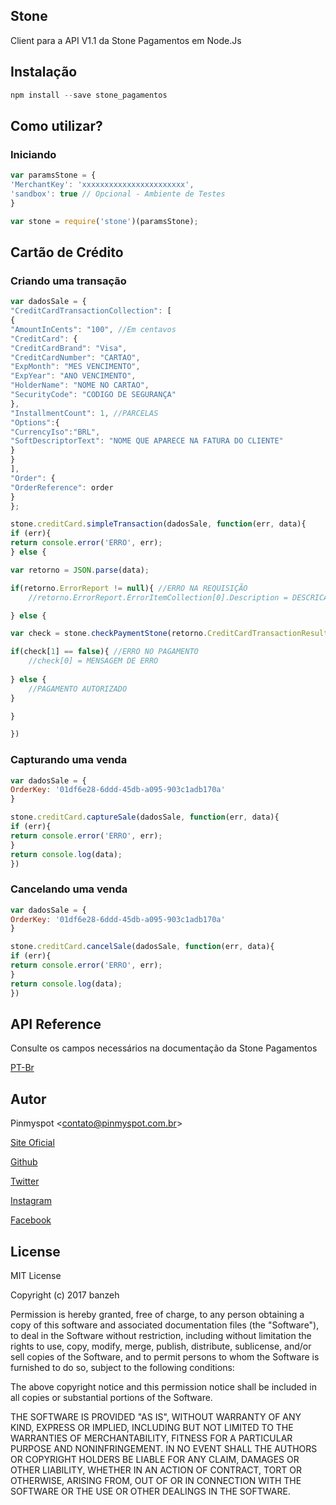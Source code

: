 ## Stone

Client para a API V1.1 da Stone Pagamentos em Node.Js

## Instalação
```js
npm install --save stone_pagamentos
```

## Como utilizar?

### Iniciando
```js
var paramsStone = {
'MerchantKey': 'xxxxxxxxxxxxxxxxxxxxxxx',
'sandbox': true // Opcional - Ambiente de Testes
}

var stone = require('stone')(paramsStone);
```

## Cartão de Crédito

### Criando uma transação
```js
var dadosSale = {
"CreditCardTransactionCollection": [
{
"AmountInCents": "100", //Em centavos
"CreditCard": {
"CreditCardBrand": "Visa",
"CreditCardNumber": "CARTAO",
"ExpMonth": "MES VENCIMENTO",
"ExpYear": "ANO VENCIMENTO",
"HolderName": "NOME NO CARTAO",
"SecurityCode": "CODIGO DE SEGURANÇA"
},
"InstallmentCount": 1, //PARCELAS
"Options":{
"CurrencyIso":"BRL",
"SoftDescriptorText": "NOME QUE APARECE NA FATURA DO CLIENTE"
}
}
],
"Order": {
"OrderReference": order
}
};

stone.creditCard.simpleTransaction(dadosSale, function(err, data){
if (err){
return console.error('ERRO', err);
} else {

var retorno = JSON.parse(data);

if(retorno.ErrorReport != null){ //ERRO NA REQUISIÇÃO
    //retorno.ErrorReport.ErrorItemCollection[0].Description = DESCRICAO DO ERRO

} else {

var check = stone.checkPaymentStone(retorno.CreditCardTransactionResultCollection[0].AcquirerReturnCode);

if(check[1] == false){ //ERRO NO PAGAMENTO
    //check[0] = MENSAGEM DE ERRO
    
} else {
    //PAGAMENTO AUTORIZADO
}

}

})
```

### Capturando uma venda
```js
var dadosSale = {
OrderKey: '01df6e28-6ddd-45db-a095-903c1adb170a'
}

stone.creditCard.captureSale(dadosSale, function(err, data){
if (err){
return console.error('ERRO', err);
}
return console.log(data);
})
```

### Cancelando uma venda
```js
var dadosSale = {
OrderKey: '01df6e28-6ddd-45db-a095-903c1adb170a'
}

stone.creditCard.cancelSale(dadosSale, function(err, data){
if (err){
return console.error('ERRO', err);
}
return console.log(data);
})
```

## API Reference

Consulte os campos necessários na documentação da Stone Pagamentos

[PT-Br](http://gateway.stone.com.br/v1.1/docs)


## Autor

Pinmyspot <[contato@pinmyspot.com.br](mailto:contato@pinmyspot.com.br)>

[Site Oficial](http://pinmyspot.com.br/)

[Github](https://github.com/pinmyspot.com.br)

[Twitter](http://twitter.com/pinmyspot)

[Instagram](http://instagram.com/pinmyspot)

[Facebook](http://facebook.com/pinmyspot)

## License

MIT License

Copyright (c) 2017 banzeh

Permission is hereby granted, free of charge, to any person obtaining a copy
of this software and associated documentation files (the "Software"), to deal
in the Software without restriction, including without limitation the rights
to use, copy, modify, merge, publish, distribute, sublicense, and/or sell
copies of the Software, and to permit persons to whom the Software is
furnished to do so, subject to the following conditions:

The above copyright notice and this permission notice shall be included in all
copies or substantial portions of the Software.

THE SOFTWARE IS PROVIDED "AS IS", WITHOUT WARRANTY OF ANY KIND, EXPRESS OR
IMPLIED, INCLUDING BUT NOT LIMITED TO THE WARRANTIES OF MERCHANTABILITY,
FITNESS FOR A PARTICULAR PURPOSE AND NONINFRINGEMENT. IN NO EVENT SHALL THE
AUTHORS OR COPYRIGHT HOLDERS BE LIABLE FOR ANY CLAIM, DAMAGES OR OTHER
LIABILITY, WHETHER IN AN ACTION OF CONTRACT, TORT OR OTHERWISE, ARISING FROM,
OUT OF OR IN CONNECTION WITH THE SOFTWARE OR THE USE OR OTHER DEALINGS IN THE
SOFTWARE.
